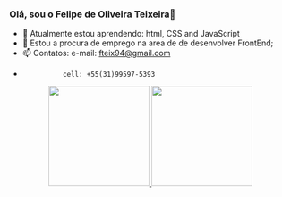 ### Olá, sou o Felipe de Oliveira Teixeira👋

- 🌱 Atualmente estou aprendendo: html, CSS and JavaScript
- 👯 Estou a procura de emprego na area de de desenvolver FrontEnd;
- 📫 Contatos: e-mail: fteix94@gmail.com
-               cell: +55(31)99597-5393


<div align="center">
  <a href="https://github.com/FelpsOliverTeix/">
  <img height="180em" src="https://github-readme-stats.vercel.app/api?username=FelpsOliverTeix&show_icons=true&theme=dark&show_icons=true"/>
  <img height="180em" src="https://github-readme-stats.vercel.app/api/top-langs/?username=FelpsOliverTeix&layout=compact&langs_count=7&theme=dark"/>

         
  
    
